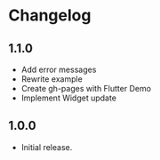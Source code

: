 # Changelog

## 1.1.0

- Add error messages
- Rewrite example
- Create gh-pages with Flutter Demo
- Implement Widget update

## 1.0.0

- Initial release.
